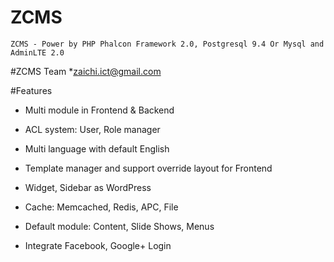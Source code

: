 # ZCMS

`ZCMS - Power by PHP Phalcon Framework 2.0, Postgresql 9.4 Or Mysql and AdminLTE 2.0`

#ZCMS Team
*zaichi.ict@gmail.com

#Features
* Multi module in Frontend & Backend
* ACL system: User, Role manager
* Multi language with default English
* Template manager and support override layout for Frontend  
* Widget, Sidebar as WordPress
* Cache: Memcached, Redis, APC, File
* Default module: Content, Slide Shows, Menus

* Integrate Facebook, Google+ Login